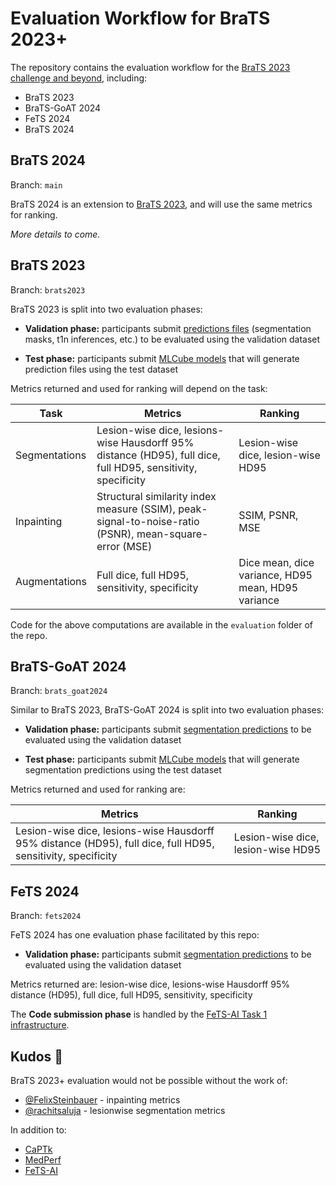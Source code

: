 # Evaluation Workflow for BraTS 2023+

The repository contains the evaluation workflow for the [BraTS 2023 challenge and beyond],
including:

* BraTS 2023
* BraTS-GoAT 2024
* FeTS 2024
* BraTS 2024

[BraTS 2023 challenge and beyond]: https://www.synapse.org/brats

## BraTS 2024

Branch: `main`

BraTS 2024 is an extension to [BraTS 2023](#brats-2023), and will use the same metrics for ranking.

_More details to come._

## BraTS 2023

Branch: `brats2023`

BraTS 2023 is split into two evaluation phases:

* **Validation phase:** participants submit <u>predictions files</u> (segmentation masks, t1n inferences, etc.) to be evaluated using the validation dataset

* **Test phase:** participants submit <u>MLCube models</u> that will generate prediction files using the test dataset

Metrics returned and used for ranking will depend on the task:

**Task** | **Metrics** | **Ranking**
--|--|--
Segmentations | Lesion-wise dice, lesions-wise Hausdorff 95% distance (HD95), full dice, full HD95, sensitivity, specificity | Lesion-wise dice, lesion-wise HD95
Inpainting | Structural similarity index measure (SSIM), peak-signal-to-noise-ratio (PSNR), mean-square-error (MSE) | SSIM, PSNR, MSE
Augmentations | Full dice, full HD95, sensitivity, specificity | Dice mean, dice variance, HD95 mean, HD95 variance

Code for the above computations are available in the `evaluation` folder of the repo.

## BraTS-GoAT 2024

Branch: `brats_goat2024`

Similar to BraTS 2023, BraTS-GoAT 2024 is split into two evaluation phases:

* **Validation phase:** participants submit <u>segmentation predictions</u> to be evaluated using the validation dataset

* **Test phase:** participants submit <u>MLCube models</u> that will generate segmentation predictions using the test dataset

Metrics returned and used for ranking are:

**Metrics** | **Ranking**
--|--
Lesion-wise dice, lesions-wise Hausdorff 95% distance (HD95), full dice, full HD95, sensitivity, specificity | Lesion-wise dice, lesion-wise HD95

## FeTS 2024

Branch: `fets2024`

FeTS 2024 has one evaluation phase facilitated by this repo:

* **Validation phase:** participants submit <u>segmentation predictions</u> to be evaluated using the validation dataset

Metrics returned are: lesion-wise dice, lesions-wise Hausdorff 95% distance (HD95), full dice, full HD95, sensitivity, specificity

The **Code submission phase** is handled by the [FeTS-AI Task 1 infrastructure].

[FeTS-AI Task 1 infrastructure]: https://github.com/FeTS-AI/Challenge/tree/main/Task_1

## Kudos 🍻

BraTS 2023+ evaluation would not be possible without the work of:

* [@FelixSteinbauer](https://github.com/FelixSteinbauer) - inpainting metrics
* [@rachitsaluja](https://github.com/rachitsaluja) - lesionwise segmentation metrics

In addition to:

* [CaPTk](https://github.com/CBICA/CaPTk)
* [MedPerf](https://github.com/mlcommons/medperf)
* [FeTS-AI](https://github.com/FeTS-AI/Challenge/tree/main)
